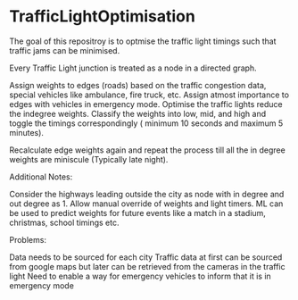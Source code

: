 # TrafficLightOptimisation

The goal of this repositroy is to optmise the traffic light timings such that traffic jams can be minimised.

Every Traffic Light junction is treated as a node in a directed graph.

Assign weights to edges (roads) based on the traffic congestion data, special vehicles like ambulance, fire truck, etc. 
Assign atmost importance to edges with vehicles in emergency mode.
Optimise the traffic lights reduce the indegree weights.
Classify the weights into low, mid, and high and toggle the timings correspondingly ( minimum 10 seconds and maximum 5 minutes).

Recalculate edge weights again and repeat the process till all the in degree weights are miniscule (Typically late night).


Additional Notes:

Consider the highways leading outside the city as node with in degree and out degree as 1. 
Allow manual override of weights and light timers.
ML can be used to predict weights for future events like a match in a stadium, christmas, school timings etc.



Problems:

Data needs to be sourced for each city
Traffic data at first can be sourced from google maps but later can be retrieved from the cameras in the traffic light 
Need to enable a way for emergency vehicles to inform that it is in emergency mode
